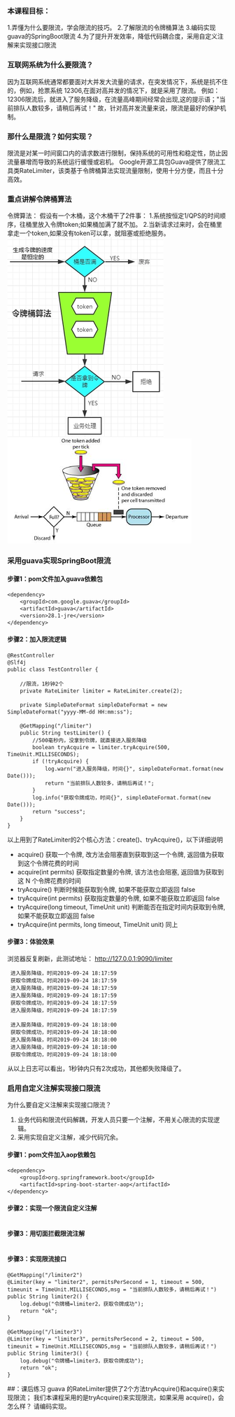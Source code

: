
### 本课程目标：
1.弄懂为什么要限流，学会限流的技巧。
2.了解限流的令牌桶算法
3.编码实现guava的SpringBoot限流
4.为了提升开发效率，降低代码耦合度，采用自定义注解来实现接口限流

### 互联网系统为什么要限流？
因为互联网系统通常都要面对大并发大流量的请求，在突发情况下，系统是抗不住的，例如，抢票系统 12306,在面对高并发的情况下，就是采用了限流。
例如：12306限流后，就进入了服务降级，在流量高峰期间经常会出现,这的提示语；"当前排队人数较多，请稍后再试！"
故，针对高并发流量来说，限流是最好的保护机制。

### 那什么是限流？如何实现？
限流是对某一时间窗口内的请求数进行限制，保持系统的可用性和稳定性，防止因流量暴增而导致的系统运行缓慢或宕机。
Google开源工具包Guava提供了限流工具类RateLimiter，该类基于令牌桶算法实现流量限制，使用十分方便，而且十分高效。


### 重点讲解令牌桶算法
令牌算法：
假设有一个木桶，这个木桶干了2件事：
1.系统按恒定1/QPS的时间顺序，往桶里放入令牌token;如果桶加满了就不加。
2.当新请求过来时，会在桶里拿走一个token,如果没有token可以拿，就阻塞或拒绝服务。
![image](https://github.com/agan-java/images/blob/master/limiter/01.png?raw=true)
![image](https://github.com/agan-java/images/blob/master/limiter/02.jpg?raw=true)
### 采用guava实现SpringBoot限流
#### 步骤1：pom文件加入guava依赖包
```
<dependency>
    <groupId>com.google.guava</groupId>
    <artifactId>guava</artifactId>
    <version>28.1-jre</version>
</dependency>
```
#### 步骤2：加入限流逻辑
```
@RestController
@Slf4j
public class TestController {

    //限流，1秒钟2个
    private RateLimiter limiter = RateLimiter.create(2);

    private SimpleDateFormat simpleDateFormat = new SimpleDateFormat("yyyy-MM-dd HH:mm:ss");

    @GetMapping("/limiter")
    public String testLimiter() {
        //500毫秒内，没拿到令牌，就直接进入服务降级
        boolean tryAcquire = limiter.tryAcquire(500, TimeUnit.MILLISECONDS);
        if (!tryAcquire) {
            log.warn("进入服务降级，时间{}", simpleDateFormat.format(new Date()));
            return "当前排队人数较多，请稍后再试！";
        }
        log.info("获取令牌成功，时间{}", simpleDateFormat.format(new Date()));
        return "success";
    }
}
```
以上用到了RateLimiter的2个核心方法：create()、tryAcquire()，以下详细说明
- acquire()	             获取一个令牌, 改方法会阻塞直到获取到这一个令牌, 返回值为获取到这个令牌花费的时间
- acquire(int permits)	 获取指定数量的令牌, 该方法也会阻塞, 返回值为获取到这 N 个令牌花费的时间
- tryAcquire()	         判断时候能获取到令牌, 如果不能获取立即返回 false
- tryAcquire(int permits)	获取指定数量的令牌, 如果不能获取立即返回 false
- tryAcquire(long timeout, TimeUnit unit)	判断能否在指定时间内获取到令牌, 如果不能获取立即返回 false
- tryAcquire(int permits, long timeout, TimeUnit unit)	同上

#### 步骤3：体验效果
浏览器反复刷新，此测试地址： http://127.0.0.1:9090/limiter
```
 进入服务降级，时间2019-09-24 18:17:59
 获取令牌成功，时间2019-09-24 18:17:59
 进入服务降级，时间2019-09-24 18:17:59
 进入服务降级，时间2019-09-24 18:17:59
 获取令牌成功，时间2019-09-24 18:17:59
 进入服务降级，时间2019-09-24 18:17:59

 进入服务降级，时间2019-09-24 18:18:00
 获取令牌成功，时间2019-09-24 18:18:00
 进入服务降级，时间2019-09-24 18:18:00
 进入服务降级，时间2019-09-24 18:18:00
 获取令牌成功，时间2019-09-24 18:18:00
```
从以上日志可以看出，1秒钟内只有2次成功，其他都失败降级了。

### 启用自定义注解实现接口限流
为什么要自定义注解来实现接口限流？
1. 业务代码和限流代码解耦，开发人员只要一个注解，不用关心限流的实现逻辑。
1. 采用实现自定义注解，减少代码冗余。
#### 步骤1：pom文件加入aop依赖包
```
<dependency>
    <groupId>org.springframework.boot</groupId>
    <artifactId>spring-boot-starter-aop</artifactId>
</dependency>
```
#### 步骤2：实现一个限流自定义注解
```

```
#### 步骤3：用切面拦截限流注解
```

```
#### 步骤3：实现限流接口
```
@GetMapping("/limiter2")
@Limiter(key = "limiter2", permitsPerSecond = 1, timeout = 500, timeunit = TimeUnit.MILLISECONDS,msg = "当前排队人数较多，请稍后再试！")
public String limiter2() {
    log.debug("令牌桶=limiter2，获取令牌成功");
    return "ok";
}

@GetMapping("/limiter3")
@Limiter(key = "limiter3", permitsPerSecond = 2, timeout = 500, timeunit = TimeUnit.MILLISECONDS,msg = "当前排队人数较多，请稍后再试！")
public String limiter3() {
    log.debug("令牌桶=limiter3，获取令牌成功");
    return "ok";
}
```
##：课后练习
guava 的RateLimiter提供了2个方法tryAcquire()和acquire()来实现限流；
我们本课程采用的是tryAcquire()来实现限流，如果采用 acquire()，会怎么样？ 请编码实现。
